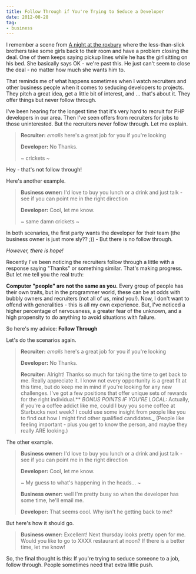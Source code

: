 ```yaml
---
title: Follow Through if You're Trying to Seduce a Developer
date: 2012-08-28
tag:
- business
---
```

I remember a scene from [A night at the roxbury](http://www.imdb.com/title/tt0120770/) where the less-than-slick brothers take some girls back to their room and have a problem closing the deal.  One of them keeps saying pickup lines while he has the girl sitting on his bed.  She basically says OK - we're past this.  He just can't seem to close the deal - no matter how much she wants him to.

<!--more-->

That reminds me of what happens sometimes when I watch recruiters and other business people when it comes to seducing developers to projects.  They pitch a great idea, get a little bit of interest, and ... that's about it.  They offer things but never follow through.

I've been hearing for the longest time that it's very hard to recruit for PHP developers in our area.  Then I've seen offers from recruiters for jobs to those uninterested.  But the recruiters never follow through.  Let me explain.

> **Recruiter:** *emails* here's a great job for you if you're looking
> 
> **Developer:** No Thanks.
> 
> ~ crickets ~

Hey - that's not follow through!

Here's another example.

> **Business owner:** I'd love to buy you lunch or a drink and just talk - see if you can point me in the right direction
> 
> **Developer:** Cool, let me know.
> 
> ~ same damn crickets ~

In both scenarios, the first party wants the developer for their team (the business owner is just more sly?? ;)) - But there is no follow through.

_However, there is hope!_

Recently I've been noticing the recruiters follow through a little with a response saying "Thanks" or something similar.  That's making progress.  But let me tell you the real truth:

**Computer "people" are not the same as you.**  Every group of people has their own traits, but in the programmer world, these can be at odds with bubbly owners and recruiters (not all of us, mind you!).  Now, I don't want to offend with generalities - this is all my own experience.  But, I've noticed a higher percentage of nervousness, a greater fear of the unknown, and a high propensity to do anything to avoid situations with failure.  

So here's my advice: **Follow Through**

Let's do the scenarios again.

> **Recruiter:** *emails* here's a great job for you if you're looking
> 
> **Developer:** No Thanks.
> 
> **Recruiter:** Alright!  Thanks so much for taking the time to get back to me.  Really appreciate it.  I know not every opportunity is a great fit at this time, but do keep me in mind if you're looking for any new challenges.  I've got a few positions that offer unique sets of rewards for the right individual.**
_BONUS POINTS IF YOU'RE LOCAL:_ Actually, if you're a coffee addict like me, could I buy you some coffee at Starbucks next week?  I could use some insight from people like you to find out how I might find other qualified candidates._
(People like feeling important - plus you get to know the person, and maybe they really ARE looking.)

The other example.

> **Business owner:** I'd love to buy you lunch or a drink and just talk - see if you can point me in the right direction
> 
> **Developer:** Cool, let me know.
> 
> ~ My guess to what's happening in the heads... ~
> 
> **Business owner:** well I'm pretty busy so when the developer has some time, he'll email me.
> 
> **Developer:** That seems cool. Why isn't he getting back to me?

But here's how it should go.

> **Business owner:** Excellent!  Next thursday looks pretty open for me.  Would you like to go to XXXX restaurant at noon?  If there is a better time, let me know!

So, the final thought is this: If you're trying to seduce someone to a job, follow through.  People sometimes need that extra little push.
